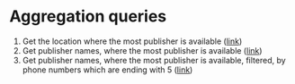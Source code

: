 # Aggregation queries

1. Get the location where the most publisher is available ([link](A01.mongodb))
2. Get publisher names, where the most publisher is available ([link](A02.mongodb))
3. Get publisher names, where the most publisher is available, filtered, by phone numbers which are ending with 5 ([link](A03.mongodb))
